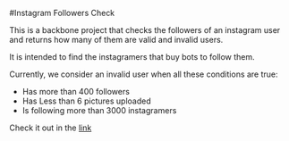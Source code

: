 #Instagram Followers Check

This is a backbone project that checks the followers of an instagram user and returns how many of them are valid and invalid users.

It is intended to find the instagramers that buy bots to follow them.

Currently, we consider an invalid user when all these conditions are true:
* Has more than 400 followers
* Has Less than 6 pictures uploaded
* Is following more than 3000 instagramers

Check it out in the [link](instagramer-check.herokuapp.com)